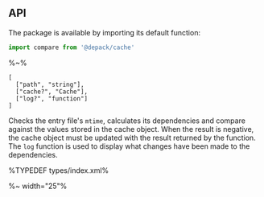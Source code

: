 ## API

The package is available by importing its default function:

```js
import compare from '@depack/cache'
```

%~%

```## compare => CompareResult
[
  ["path", "string"],
  ["cache?", "Cache"],
  ["log?", "function"]
]
```

Checks the entry file's `mtime`, calculates its dependencies and compare against the values stored in the cache object. When the result is negative, the cache object must be updated with the result returned by the function. The `log` function is used to display what changes have been made to the dependencies.

%TYPEDEF types/index.xml%

%~ width="25"%
